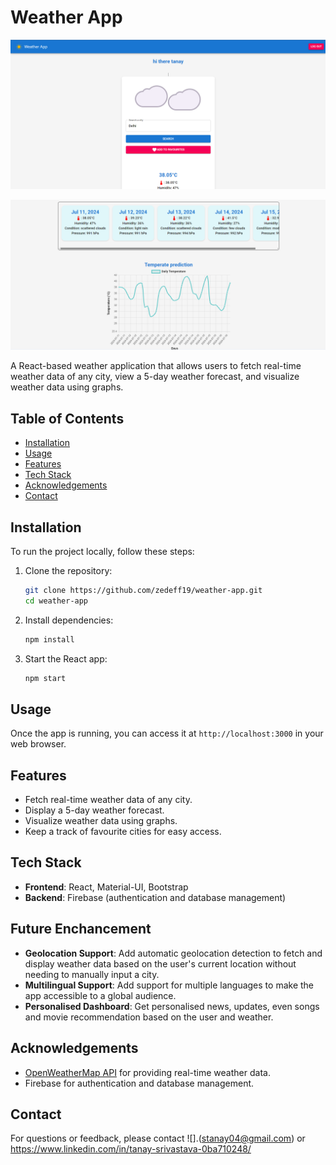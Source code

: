 

# Weather App

![Weather App Screenshot](./Screenshot%202024-07-11%20170752.png)

![](./Screenshot%202024-07-11%20170837.png)

A React-based weather application that allows users to fetch real-time weather data of any city, view a 5-day weather forecast, and visualize weather data using graphs.

## Table of Contents

- [Installation](#installation)
- [Usage](#usage)
- [Features](#features)
- [Tech Stack](#tech-stack)
- [Acknowledgements](#acknowledgements)
- [Contact](#contact)

## Installation

To run the project locally, follow these steps:

1. Clone the repository:
   ```bash
   git clone https://github.com/zedeff19/weather-app.git
   cd weather-app
   ```

2. Install dependencies:
   ```bash
   npm install
   ```

3. Start the React app:
   ```bash
   npm start
   ```

## Usage

Once the app is running, you can access it at `http://localhost:3000` in your web browser.

## Features

- Fetch real-time weather data of any city.
- Display a 5-day weather forecast.
- Visualize weather data using graphs.
- Keep a track of favourite cities for easy access.

## Tech Stack

- **Frontend**: React, Material-UI, Bootstrap
- **Backend**: Firebase (authentication and database management)

## Future Enchancement
- **Geolocation Support**: Add automatic geolocation detection to fetch and display weather data based on the user's current location without needing to manually input a city.
- **Multilingual Support**: Add support for multiple languages to make the app accessible to a global audience.
- **Personalised Dashboard**: Get personalised news, updates, even songs and movie recommendation based on the user and weather. 

## Acknowledgements

- [OpenWeatherMap API](https://openweathermap.org/api) for providing real-time weather data.
- Firebase for authentication and database management.

## Contact

For questions or feedback, please contact ![].(stanay04@gmail.com) or https://www.linkedin.com/in/tanay-srivastava-0ba710248/


